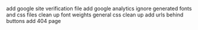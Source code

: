 add google site verification file
add google analytics
ignore generated fonts and css files
clean up font weights
general css clean up
add urls behind buttons
add 404 page
